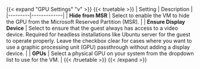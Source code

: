 &NewLine;

{{< expand "GPU Settings" "v" >}}
{{< truetable >}}
| Setting | Description |
|---------|-------------|
| **Hide from MSR** | Select to enable the VM to hide the GPU from the Microsoft Reserved Partition (MSR). |
| **Ensure Display Device** | Select to ensure that the guest always has access to a video device. Required for headless installations like Ubuntu server for the guest to operate properly. Leave the checkbox clear for cases where you want to use a graphic processing unit (GPU) passthrough without adding a display device. |
| **GPUs** | Select a physical GPU on your system from the dropdown list to use for the VM. |
{{< /truetable >}}
{{< /expand >}}
